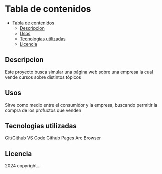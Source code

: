 # Tabla de contenidos
- [Tabla de contenidos](#tabla-de-contenidos)
  - [Descripcion](#descripcion)
  - [Usos](#usos)
  - [Tecnologias utilizadas](#tecnologias-utilizadas)
  - [Licencia](#licencia)


## Descripcion
Este proyecto busca simular una página web sobre una empresa la cual vende cursos sobre distintos tópicos
## Usos
Sirve como medio entre el consumidor y la empresa, buscando permitir la compra de los profuctos que venden
## Tecnologias utilizadas
Git/Github
VS Code
Github Pages
Arc Browser
## Licencia
2024 copyright...